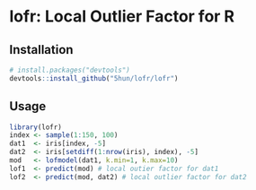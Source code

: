 # lofr: Local Outlier Factor for R

## Installation

``` r
# install.packages("devtools")
devtools::install_github("5hun/lofr/lofr")
```

## Usage

``` r
library(lofr)
index <- sample(1:150, 100)
dat1  <- iris[index, -5]
dat2  <- iris[setdiff(1:nrow(iris), index), -5]
mod   <- lofmodel(dat1, k.min=1, k.max=10)
lof1  <- predict(mod) # local outier factor for dat1
lof2  <- predict(mod, dat2) # local outlier factor for dat2
```
